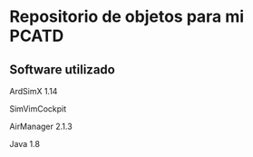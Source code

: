 # Repositorio de objetos para mi PCATD

## Software utilizado
ArdSimX 1.14

SimVimCockpit

AirManager 2.1.3

Java 1.8

